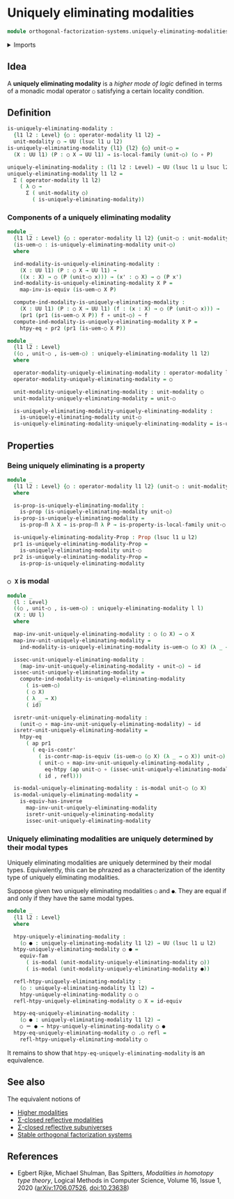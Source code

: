 # Uniquely eliminating modalities

```agda
module orthogonal-factorization-systems.uniquely-eliminating-modalities where
```

<details><summary>Imports</summary>

```agda
open import foundation.action-on-identifications-functions
open import foundation.contractible-maps
open import foundation.contractible-types
open import foundation.dependent-pair-types
open import foundation.equivalences
open import foundation.function-extensionality
open import foundation.function-types
open import foundation.homotopies
open import foundation.identity-types
open import foundation.propositions
open import foundation.univalence
open import foundation.universe-levels

open import orthogonal-factorization-systems.local-types
open import orthogonal-factorization-systems.modal-operators
```

</details>

## Idea

A **uniquely eliminating modality** is a _higher mode of logic_ defined in terms
of a monadic modal operator `○` satisfying a certain locality condition.

## Definition

```agda
is-uniquely-eliminating-modality :
  {l1 l2 : Level} {○ : operator-modality l1 l2} →
  unit-modality ○ → UU (lsuc l1 ⊔ l2)
is-uniquely-eliminating-modality {l1} {l2} {○} unit-○ =
  (X : UU l1) (P : ○ X → UU l1) → is-local-family (unit-○) (○ ∘ P)

uniquely-eliminating-modality : (l1 l2 : Level) → UU (lsuc l1 ⊔ lsuc l2)
uniquely-eliminating-modality l1 l2 =
  Σ ( operator-modality l1 l2)
    ( λ ○ →
      Σ ( unit-modality ○)
        ( is-uniquely-eliminating-modality))
```

### Components of a uniquely eliminating modality

```agda
module _
  {l1 l2 : Level} {○ : operator-modality l1 l2} {unit-○ : unit-modality ○}
  (is-uem-○ : is-uniquely-eliminating-modality unit-○)
  where

  ind-modality-is-uniquely-eliminating-modality :
    (X : UU l1) (P : ○ X → UU l1) →
    ((x : X) → ○ (P (unit-○ x))) → (x' : ○ X) → ○ (P x')
  ind-modality-is-uniquely-eliminating-modality X P =
    map-inv-is-equiv (is-uem-○ X P)

  compute-ind-modality-is-uniquely-eliminating-modality :
    (X : UU l1) (P : ○ X → UU l1) (f : (x : X) → ○ (P (unit-○ x))) →
    (pr1 (pr1 (is-uem-○ X P)) f ∘ unit-○) ~ f
  compute-ind-modality-is-uniquely-eliminating-modality X P =
    htpy-eq ∘ pr2 (pr1 (is-uem-○ X P))

module _
  {l1 l2 : Level}
  ((○ , unit-○ , is-uem-○) : uniquely-eliminating-modality l1 l2)
  where

  operator-modality-uniquely-eliminating-modality : operator-modality l1 l2
  operator-modality-uniquely-eliminating-modality = ○

  unit-modality-uniquely-eliminating-modality : unit-modality ○
  unit-modality-uniquely-eliminating-modality = unit-○

  is-uniquely-eliminating-modality-uniquely-eliminating-modality :
    is-uniquely-eliminating-modality unit-○
  is-uniquely-eliminating-modality-uniquely-eliminating-modality = is-uem-○
```

## Properties

### Being uniquely eliminating is a property

```agda
module _
  {l1 l2 : Level} {○ : operator-modality l1 l2} (unit-○ : unit-modality ○)
  where

  is-prop-is-uniquely-eliminating-modality :
    is-prop (is-uniquely-eliminating-modality unit-○)
  is-prop-is-uniquely-eliminating-modality =
    is-prop-Π λ X → is-prop-Π λ P → is-property-is-local-family unit-○ (○ ∘ P)

  is-uniquely-eliminating-modality-Prop : Prop (lsuc l1 ⊔ l2)
  pr1 is-uniquely-eliminating-modality-Prop =
    is-uniquely-eliminating-modality unit-○
  pr2 is-uniquely-eliminating-modality-Prop =
    is-prop-is-uniquely-eliminating-modality
```

### `○ X` is modal

```agda
module _
  {l : Level}
  ((○ , unit-○ , is-uem-○) : uniquely-eliminating-modality l l)
  (X : UU l)
  where

  map-inv-unit-uniquely-eliminating-modality : ○ (○ X) → ○ X
  map-inv-unit-uniquely-eliminating-modality =
    ind-modality-is-uniquely-eliminating-modality is-uem-○ (○ X) (λ _ → X) id

  issec-unit-uniquely-eliminating-modality :
    (map-inv-unit-uniquely-eliminating-modality ∘ unit-○) ~ id
  issec-unit-uniquely-eliminating-modality =
    compute-ind-modality-is-uniquely-eliminating-modality
      ( is-uem-○)
      ( ○ X)
      ( λ _ → X)
      ( id)

  isretr-unit-uniquely-eliminating-modality :
    (unit-○ ∘ map-inv-unit-uniquely-eliminating-modality) ~ id
  isretr-unit-uniquely-eliminating-modality =
    htpy-eq
      ( ap pr1
        ( eq-is-contr'
          ( is-contr-map-is-equiv (is-uem-○ (○ X) (λ _ → ○ X)) unit-○)
          ( unit-○ ∘ map-inv-unit-uniquely-eliminating-modality ,
            eq-htpy (ap unit-○ ∘ (issec-unit-uniquely-eliminating-modality)))
          ( id , refl)))

  is-modal-uniquely-eliminating-modality : is-modal unit-○ (○ X)
  is-modal-uniquely-eliminating-modality =
    is-equiv-has-inverse
      map-inv-unit-uniquely-eliminating-modality
      isretr-unit-uniquely-eliminating-modality
      issec-unit-uniquely-eliminating-modality
```

### Uniquely eliminating modalities are uniquely determined by their modal types

Uniquely eliminating modalities are uniquely determined by their modal types.
Equivalently, this can be phrazed as a characterization of the identity type of
uniquely eliminating modalities.

Suppose given two uniquely eliminating modalities `○` and `●`. They are equal if
and only if they have the same modal types.

```agda
module _
  {l1 l2 : Level}
  where

  htpy-uniquely-eliminating-modality :
    (○ ● : uniquely-eliminating-modality l1 l2) → UU (lsuc l1 ⊔ l2)
  htpy-uniquely-eliminating-modality ○ ● =
    equiv-fam
      ( is-modal (unit-modality-uniquely-eliminating-modality ○))
      ( is-modal (unit-modality-uniquely-eliminating-modality ●))

  refl-htpy-uniquely-eliminating-modality :
    (○ : uniquely-eliminating-modality l1 l2) →
    htpy-uniquely-eliminating-modality ○ ○
  refl-htpy-uniquely-eliminating-modality ○ X = id-equiv

  htpy-eq-uniquely-eliminating-modality :
    (○ ● : uniquely-eliminating-modality l1 l2) →
    ○ ＝ ● → htpy-uniquely-eliminating-modality ○ ●
  htpy-eq-uniquely-eliminating-modality ○ .○ refl =
    refl-htpy-uniquely-eliminating-modality ○
```

It remains to show that `htpy-eq-uniquely-eliminating-modality` is an
equivalence.

## See also

The equivalent notions of

- [Higher modalities](orthogonal-factorization-systems.higher-modalities.md)
- [Σ-closed reflective modalities](orthogonal-factorization-systems.sigma-closed-reflective-modalities.md)
- [Σ-closed reflective subuniverses](orthogonal-factorization-systems.sigma-closed-reflective-subuniverses.md)
- [Stable orthogonal factorization systems](orthogonal-factorization-systems.stable-orthogonal-factorization-systems.md)

## References

- Egbert Rijke, Michael Shulman, Bas Spitters, _Modalities in homotopy type
  theory_, Logical Methods in Computer Science, Volume 16, Issue 1, 2020
  ([arXiv:1706.07526](https://arxiv.org/abs/1706.07526),
  [doi:10.23638](https://doi.org/10.23638/LMCS-16%281%3A2%292020))
